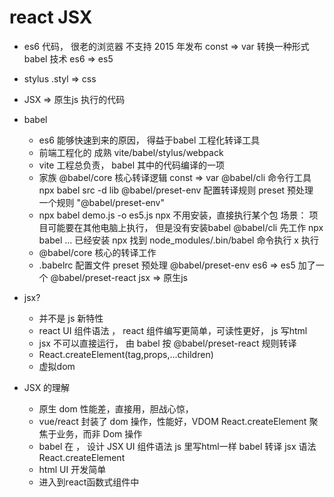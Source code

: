 # react JSX

- es6 代码， 很老的浏览器 不支持 2015 年发布
  const => var
  转换一种形式
  babel 技术
  es6 => es5
- stylus
  .styl => css
- JSX => 原生js 执行的代码

- babel
  - es6 能够快速到来的原因， 得益于babel 工程化转译工具
  - 前端工程化的 成熟 vite/babel/stylus/webpack
  - vite 工程总负责， babel 其中的代码编译的一项
  - 家族
    @babel/core  核心转译逻辑 const => var
    @babel/cli  命令行工具 npx babel src -d lib
    @babel/preset-env  配置转译规则
    preset 预处理 一个规则  "@babel/preset-env"
  - npx babel demo.js -o es5.js
    npx 不用安装，直接执行某个包
    场景： 项目可能要在其他电脑上执行， 但是没有安装babel
    @babel/cli 先工作 npx babel ...
    已经安装 npx 找到 node_modules/.bin/babel 命令执行
    x 执行 
  - @babel/core 核心的转译工作
  - .babelrc 配置文件
    preset 预处理  @babel/preset-env  es6 => es5
    加了一个 @babel/preset-react  jsx => 原生js

- jsx?
  - 并不是 js 新特性
  - react UI 组件语法 ， react 组件编写更简单，可读性更好，
    js 写html
  - jsx 不可以直接运行， 由 babel 按 @babel/preset-react 规则转译
  - React.createElement(tag,props,...children)
  - 虚拟dom

- JSX 的理解
  - 原生 dom 性能差，直接用，胆战心惊，
  - vue/react 封装了 dom 操作，性能好，VDOM
    React.createElement
    聚焦于业务，而非 Dom 操作
  - babel 在 ， 设计 JSX UI 组件语法 js 里写html一样
    babel 转译 jsx 语法 React.createElement
  - html UI 开发简单
  - 进入到react函数式组件中